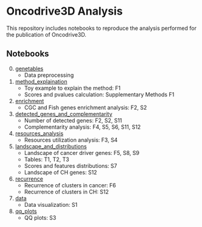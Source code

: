 # Oncodrive3D Analysis

This repository includes notebooks to reproduce the analysis performed for the publication of Oncodrive3D.

## Notebooks

0. [genetables](https://github.com/bbglab/oncodrive3d_paper/tree/master/notebooks/0.genetables/genetables.ipynb)
    - Data preprocessing
1. [method_explaination](https://github.com/bbglab/oncodrive3d_paper/tree/master/notebooks/1.method_explaination/)
    - Toy example to explain the method: F1
    - Scores and pvalues calculation: Supplementary Methods F1
2. [enrichment](https://github.com/bbglab/oncodrive3d_paper/tree/master/notebooks/2.enrichment/enrichment.ipynb)
    - CGC and Fish genes enrichment analysis: F2, S2
3. [detected_genes_and_complementarity](https://github.com/bbglab/oncodrive3d_paper/tree/master/notebooks/3.detected_genes_and_complementarity/detected_genes_and_complementarity.ipynb)
    - Number of detected genes: F2, S2, S11
    - Complementarity analysis: F4, S5, S6, S11, S12
4. [resources_analysis](https://github.com/bbglab/oncodrive3d_paper/tree/master/notebooks/4.resources_analysis/resources_analysis.ipynb)
    - Resources utilization analysis: F3, S4
5. [landscape_and_distributions](https://github.com/bbglab/oncodrive3d_paper/tree/master/notebooks/5.landscape_and_distributions/landscape_and_distributions.ipynb)
    - Landscape of cancer driver genes: F5, S8, S9
    - Tables: T1, T2, T3
    - Scores and features distributions: S7
    - Landscape of CH genes: S12
6. [recurrence](https://github.com/bbglab/oncodrive3d_paper/tree/master/notebooks/6.recurrence/clusters_recurrence.ipynb)
    - Recurrence of clusters in cancer: F6
    - Recurrence of clusters in CH: S12
7. [data](https://github.com/bbglab/oncodrive3d_paper/tree/master/notebooks/7.data/data_visualization.ipynb)
    - Data visualization: S1
8. [qq_plots](https://github.com/bbglab/oncodrive3d_paper/tree/master/notebooks/8.qq_plots/qq_plots.ipynb)
    - QQ plots: S3
